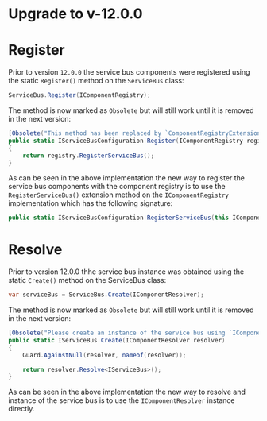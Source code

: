 # Upgrade to v-12.0.0 #

# Register 

Prior to version `12.0.0` the service bus components were registered using the static `Register()` method on the `ServiceBus` class:

```c#
ServiceBus.Register(IComponentRegistry);
```

The method is now marked as `Obsolete` but will still work until it is removed in the next version:

```c#
[Obsolete("This method has been replaced by `ComponentRegistryExtensions.RegisterServiceBus()`.", false)]
public static IServiceBusConfiguration Register(IComponentRegistry registry)
{
    return registry.RegisterServiceBus();
}
```

As can be seen in the above implementation the new way to register the service bus components with the component registry is to use the `RegisterServiceBus()` extension method on the `IComponentRegistry` implementation which has the following signature:

```c#
public static IServiceBusConfiguration RegisterServiceBus(this IComponentRegistry registry, IServiceBusConfiguration configuration = null)
```

# Resolve 

Prior to version 12.0.0 thhe service bus instance was obtained using the static `Create()` method on the ServiceBus class:

```c#
var serviceBus = ServiceBus.Create(IComponentResolver);
```

The method is now marked as `Obsolete` but will still work until it is removed in the next version:

```c#
[Obsolete("Please create an instance of the service bus using `IComponentResolver.Resolve<IServiceBus>()`.")]
public static IServiceBus Create(IComponentResolver resolver)
{
    Guard.AgainstNull(resolver, nameof(resolver));

    return resolver.Resolve<IServiceBus>();
}
```

As can be seen in the above implementation the new way to resolve and instance of the service bus is to use the `IComponentResolver` instance directly.